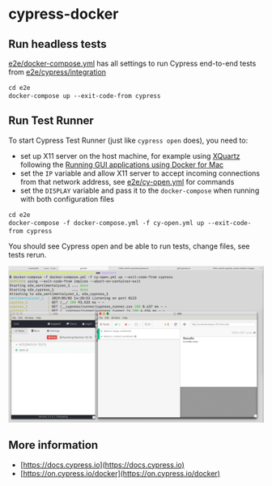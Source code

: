 # cypress-docker

## Run headless tests

[e2e/docker-compose.yml](e2e/docker-compose.yml) has all settings to run Cypress end-to-end tests from [e2e/cypress/integration](e2e/cypress/integration)

```shell
cd e2e
docker-compose up --exit-code-from cypress
```

## Run Test Runner

To start Cypress Test Runner (just like `cypress open` does), you need to:

- set up X11 server on the host machine, for example using [XQuartz](https://www.xquartz.org) following the [Running GUI applications using Docker for Mac](https://sourabhbajaj.com/blog/2017/02/07/gui-applications-docker-mac/)
- set the `IP` variable and allow X11 server to accept incoming connections from that network address, see [e2e/cy-open.yml](e2e/cy-open.yml) for commands
- set the `DISPLAY` variable and pass it to the `docker-compose` when running with both configuration files

```shell
cd e2e
docker-compose -f docker-compose.yml -f cy-open.yml up --exit-code-from cypress
```

You should see Cypress open and be able to run tests, change files, see tests rerun.

![Cypress open](images/cy-open.png)

## More information

- [https://docs.cypress.io](https://docs.cypress.io)
- [https://on.cypress.io/docker](https://on.cypress.io/docker)
